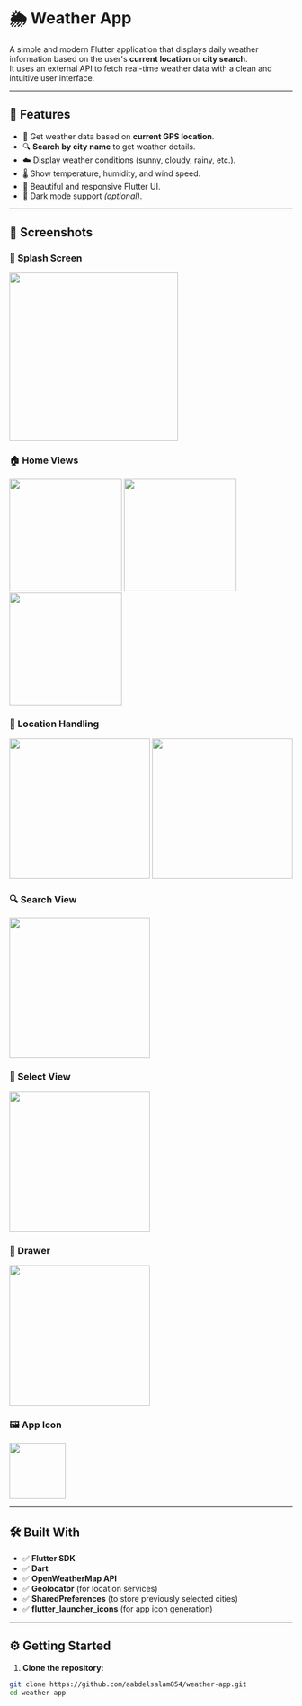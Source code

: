 # 🌦️ Weather App

A simple and modern Flutter application that displays daily weather information based on the user's **current location** or **city search**.  
It uses an external API to fetch real-time weather data with a clean and intuitive user interface.

---

## 🚀 Features

- 📍 Get weather data based on **current GPS location**.
- 🔍 **Search by city name** to get weather details.
- ☁️ Display weather conditions (sunny, cloudy, rainy, etc.).
- 🌡️ Show temperature, humidity, and wind speed.
- 🎨 Beautiful and responsive Flutter UI.
- 🌙 Dark mode support *(optional)*.

---

## 📸 Screenshots

### 🔐 Splash Screen
<img src="screenshot/splash_view.png" width="300" />

### 🏠 Home Views
<img src="screenshot/home_view1.png" width="200" />
<img src="screenshot/home_view2.png" width="200" />
<img src="screenshot/home_view3.png" width="200" />

### 📍 Location Handling
<img src="screenshot/get_location.png" width="250" />
<img src="screenshot/open_location.png" width="250" />

### 🔍 Search View
<img src="screenshot/search_view.png" width="250" />

### 🧭 Select View
<img src="screenshot/select_view.png" width="250" />

### 📂 Drawer
<img src="screenshot/drower.png" width="250" />

### 🖼️ App Icon
<img src="screenshots/icon.png" width="100" />

---

## 🛠️ Built With

- ✅ **Flutter SDK**
- ✅ **Dart**
- ✅ **OpenWeatherMap API**
- ✅ **Geolocator** (for location services)
- ✅ **SharedPreferences** (to store previously selected cities)
- ✅ **flutter_launcher_icons** (for app icon generation)

---

## ⚙️ Getting Started

1. **Clone the repository:**

```bash
git clone https://github.com/aabdelsalam854/weather-app.git
cd weather-app
